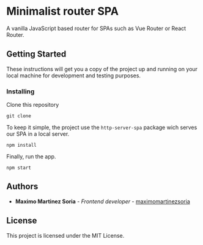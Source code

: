# Minimalist router SPA

A vanilla JavaScript based router for SPAs such as Vue Router or React Router.

## Getting Started

These instructions will get you a copy of the project up and running on your local machine for development and testing purposes.

### Installing

Clone this repository

```
git clone
```

To keep it simple, the project use the `http-server-spa` package wich serves our SPA in a local server.

```
npm install
```

Finally, run the app.

```
npm start
```

## Authors

- **Maximo Martinez Soria** - _Frontend developer_ - [maximomartinezsoria](https://github.com/maximomartinezsoria)

## License

This project is licensed under the MIT License.

